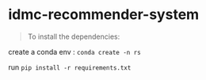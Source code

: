 # idmc-recommender-system

> To install the dependencies:

create a conda env : `conda create -n rs`

run `pip install -r requirements.txt`